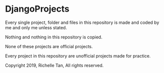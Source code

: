 # DjangoProjects

Every single project, folder and files in this repository is made and coded by me and only me unless stated.

Nothing and nothing in this repository is copied.

None of these projects are official projects.

Every project in this repository are unofficial projects made for practice.


Copyright 2019, Richelle Tan, All rights reserved.
